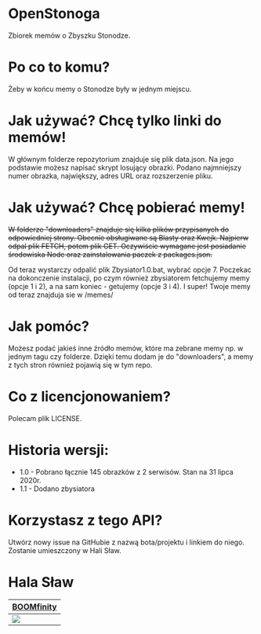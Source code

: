 # OpenStonoga
Zbiorek memów o Zbyszku Stonodze.

# Po co to komu?
Żeby w końcu memy o Stonodze były w jednym miejscu.

# Jak używać? Chcę tylko linki do memów!
W głównym folderze repozytorium znajduje się plik data.json. Na jego podstawie możesz napisać skrypt losujący obrazki. Podano najmniejszy numer obrazka, największy, adres URL oraz rozszerzenie pliku.

# Jak używać? Chcę pobierać memy!
~~W folderze "downloaders" znajduje się kilka plików przypisanych do odpowiedniej strony. Obecnie obsługiwane są Blasty oraz Kwejk. Najpierw odpal plik FETCH, potem plik GET. Oczywiście wymagane jest posiadanie środowiska Node oraz zainstalowania paczek z packages.json.~~

Od teraz wystarczy odpalić plik Zbysiator1.0.bat, wybrać opcje 7. Poczekac na dokonczenie instalacji, po czym również zbysiatorem fetchujemy memy (opcje 1 i 2), a na sam koniec - getujemy (opcje 3 i 4). I super! Twoje memy od teraz znajduja sie w /memes/

# Jak pomóc?
Możesz podać jakieś inne źródło memów, które ma zebrane memy np. w jednym tagu czy folderze. Dzięki temu dodam je do "downloaders", a memy z tych stron również pojawią się w tym repo.

# Co z licencjonowaniem?
Polecam plik LICENSE.

# Historia wersji:
- 1.0 - Pobrano łącznie 145 obrazków z 2 serwisów. Stan na 31 lipca 2020r.
- 1.1 - Dodano zbysiatora

# Korzystasz z tego API?
Utwórz nowy issue na GitHubie z nazwą bota/projektu i linkiem do niego. Zostanie umieszczony w Hali Sław.

# Hala Sław

| [BOOMfinity](https://boomfinity.xyz) |
| ------------- |
| ![](https://cdn.discordapp.com/avatars/450017151323996173/f2d4d1a2dd59a09f4b36ed9a8d9b4cbf.png?size=256)

